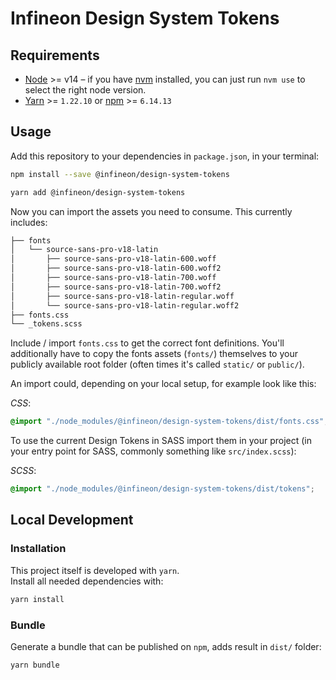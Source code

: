 # Infineon Design System Tokens

## Requirements

- [Node](https://nodejs.org/en/) >= v14 – if you have [nvm](https://github.com/creationix/nvm#node-version-manager---) installed, you can just run `nvm use` to select the right node version.
- [Yarn](https://classic.yarnpkg.com/en/) >= `1.22.10` or [npm](https://www.npmjs.com/) >= `6.14.13`

## Usage

Add this repository to your dependencies in `package.json`, in your terminal:
```bash
npm install --save @infineon/design-system-tokens
```

```bash
yarn add @infineon/design-system-tokens
```

Now you can import the assets you need to consume. This currently includes:
```bash
├── fonts
│   └── source-sans-pro-v18-latin
│       ├── source-sans-pro-v18-latin-600.woff
│       ├── source-sans-pro-v18-latin-600.woff2
│       ├── source-sans-pro-v18-latin-700.woff
│       ├── source-sans-pro-v18-latin-700.woff2
│       ├── source-sans-pro-v18-latin-regular.woff
│       └── source-sans-pro-v18-latin-regular.woff2
├── fonts.css
└── _tokens.scss
```

Include / import `fonts.css` to get the correct font definitions. You'll additionally have to copy the fonts assets (`fonts/`) themselves to your publicly available root folder (often times it's called `static/` or `public/`).

An import could, depending on your local setup, for example look like this:

*CSS*:
```css
@import "./node_modules/@infineon/design-system-tokens/dist/fonts.css";
```

To use the current Design Tokens in SASS import them in your project (in your entry point for SASS, commonly something like `src/index.scss`):

*SCSS*:
```scss
@import "./node_modules/@infineon/design-system-tokens/dist/tokens";
```

## Local Development

### Installation

This project itself is developed with `yarn`.  
Install all needed dependencies with:

```bash
yarn install
```

### Bundle

Generate a bundle that can be published on `npm`, adds result in `dist/` folder: 

```bash
yarn bundle
```